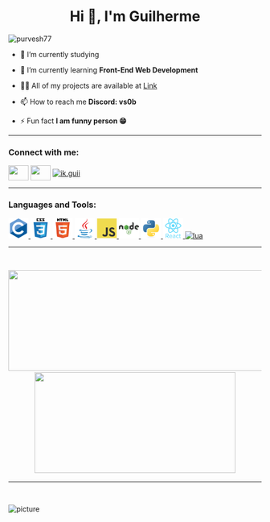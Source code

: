 <h1 align="center">Hi 👋, I'm Guilherme</h1>

<p align="left" margin="100px"> <img src="https://komarev.com/ghpvc/?username=guilhermer1b&label=Profile%20views&color=0e75b6&style=flat" alt="purvesh77" /> </p>

- 🔭 I’m currently studying

- 🌱 I’m currently learning **Front-End Web Development**

- 👨‍💻 All of my projects are available at [Link](https://github.com/guilhermer1b?tab=repositories)

- 📫 How to reach me **Discord: vs0b**

- ⚡ Fun fact **I am funny person 😁**
---
<h3 align="left">Connect with me:</h3>
<p align="left">
<a href="https://twitter.com/" target="_blank"><img align="center" src="https://raw.githubusercontent.com/rahuldkjain/github-profile-readme-generator/master/src/images/icons/Social/twitter.svg" alt="" height="30" width="40" /></a>
<a href="https://linkedin.com/in/https://www.linkedin.com/in/" target="blank"><img align="center" src="https://raw.githubusercontent.com/rahuldkjain/github-profile-readme-generator/master/src/images/icons/Social/linked-in-alt.svg" alt="" height="30" width="40" /></a>
<a href="https://instagram.com/ik.guii" target="blank"><img align="center" src="https://raw.githubusercontent.com/rahuldkjain/github-profile-readme-generator/master/src/images/icons/Social/instagram.svg" alt="ik.guii" height="30" width="40" /></a>

---

<h3 align="left">Languages and Tools:</h3>
</a> <a href="https://www.cprogramming.com/" target="_blank" rel="noreferrer"> </a> <a href="https://www.w3schools.com/cpp/" target="_blank" rel="noreferrer"> <img src="https://raw.githubusercontent.com/devicons/devicon/master/icons/c/c-original.svg" alt="cplusplus" width="40" height="40"/> </a> <a href="https://www.w3schools.com/css/" target="_blank" rel="noreferrer"> <img src="https://raw.githubusercontent.com/devicons/devicon/master/icons/css3/css3-original-wordmark.svg" alt="css3" width="40" height="40"/> </a> </a> <a href="https://www.w3.org/html/" target="_blank" rel="noreferrer"> <img src="https://raw.githubusercontent.com/devicons/devicon/master/icons/html5/html5-original-wordmark.svg" alt="html5" width="40" height="40"/> </a> <a href="https://www.java.com" target="_blank" rel="noreferrer"> <img src="https://raw.githubusercontent.com/devicons/devicon/master/icons/java/java-original.svg" alt="java" width="40" height="40"/> </a> <a href="https://developer.mozilla.org/en-US/docs/Web/JavaScript" target="_blank" rel="noreferrer"> <img src="https://raw.githubusercontent.com/devicons/devicon/master/icons/javascript/javascript-original.svg" alt="javascript" width="40" height="40"/> </a> <a href="https://nodejs.org" target="_blank" rel="noreferrer"> <img src="https://raw.githubusercontent.com/devicons/devicon/master/icons/nodejs/nodejs-original-wordmark.svg" alt="nodejs" width="40" height="40"/> </a> <a href="https://www.python.org" target="_blank" rel="noreferrer"> <img src="https://raw.githubusercontent.com/devicons/devicon/master/icons/python/python-original.svg" alt="python" width="40" height="40"/> </a> <a href="https://reactjs.org/" target="_blank" rel="noreferrer"> <img src="https://raw.githubusercontent.com/devicons/devicon/master/icons/react/react-original-wordmark.svg" alt="react" width="40" height="40"/> </a> <a href="#"> <img src="https://cdn.jsdelivr.net/gh/devicons/devicon@latest/icons/lua/lua-original.svg" alt="lua" width="40" height="40"/> </a> </p>

---
<br>
<p align="center">
  <img width="600" height="200" src="https://github-readme-stats.vercel.app/api?username=guilhermer1b&show_icons=true&theme=vision-friendly-dark">
  <img width="400" height="200" src="https://github-readme-stats.vercel.app/api/top-langs/?username=guilhermer1b&size_weight=0.0005&count_weight=0.3&layout=compact&theme=vision-friendly-dark">


---
<br>

![picture](https://raw.githubusercontent.com/saadeghi/saadeghi/master/dino.gif)
